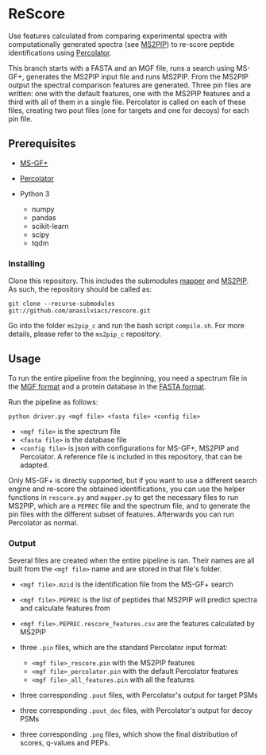 # ReScore

Use features calculated from comparing experimental spectra with computationally generated spectra (see [MS2PIP](https://github.com/sdgroeve/ms2pip_c)) to re-score peptide identifications using [Percolator](https://github.com/percolator/percolator/).

This branch starts with a FASTA and an MGF file, runs a search using MS-GF+, generates the MS2PIP input file and runs MS2PIP. From the MS2PIP output the spectral comparison features are generated. Three pin files are written: one with the default features, one with the MS2PIP features and a third with all of them in a single file. Percolator is called on each of these files, creating two pout files (one for targets and one for decoys) for each pin file.

## Prerequisites

- [MS-GF+](https://omics.pnl.gov/software/ms-gf)
- [Percolator](https://github.com/percolator/percolator/)
- Python 3

  - numpy
  - pandas
  - scikit-learn
  - scipy
  - tqdm

### Installing

Clone this repository. This includes the submodules [mapper](https://github.com/anasilviacs/mapper/tree/0ee46adcbb20a118a8274908255cc8b3f95a51db) and [MS2PIP](https://github.com/anasilviacs/ms2pip_c/tree/6f037dc2d0797cd25061aaed8091d625123971e1). As such, the repository should be called as:

```
git clone --recurse-submodules git://github.com/anasilviacs/rescore.git
```

Go into the folder `ms2pip_c` and run the bash script `compile.sh`. For more details, please refer to the `ms2pip_c` repository.

## Usage

To run the entire pipeline from the beginning, you need a spectrum file in the [MGF format](http://www.matrixscience.com/help/data_file_help.html) and a protein database in the [FASTA format](https://zhanglab.ccmb.med.umich.edu/FASTA/).

Run the pipeline as follows:

```
python driver.py <mgf file> <fasta file> <config file>
```

- `<mgf file>` is the spectrum file
- `<fasta file>` is the database file
- `<config file>` is json with configurations for MS-GF+, MS2PIP and Percolator. A reference file is included in this repository, that can be adapted.

Only MS-GF+ is directly supported, but if you want to use a different search engine and re-score the obtained identifications, you can use the helper functions in `rescore.py` and `mapper.py` to get the necessary files to run MS2PIP, which are a `PEPREC` file and the spectrum file, and to generate the pin files with the different subset of features. Afterwards you can run Percolator as normal.

### Output

Several files are created when the entire pipeline is ran. Their names are all built from the `<mgf file>` name and are stored in that file's folder.

- `<mgf file>.mzid` is the identification file from the MS-GF+ search
- `<mgf file>.PEPREC` is the list of peptides that MS2PIP will predict spectra and calculate features from
- `<mgf file>.PEPREC.rescore_features.csv` are the features calculated by MS2PIP
- three `.pin` files, which are the standard Percolator input format:

  - `<mgf file>_rescore.pin` with the MS2PIP features
  - `<mgf file>_percolator.pin` with the default Percolator features
  - `<mgf file>_all_features.pin` with all the features

- three corresponding `.pout` files, with Percolator's output for target PSMs
- three corresponding `.pout_dec` files, with Percolator's output for decoy PSMs
- three corresponding `.png` files, which show the final distribution of scores, q-values and PEPs.
